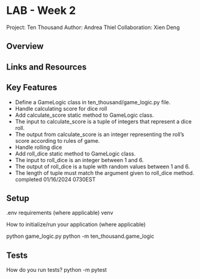 # LAB - Week 2

Project: Ten Thousand
Author: Andrea Thiel
Collaboration: Xien Deng

## Overview


## Links and Resources

## Key Features

- Define a GameLogic class in ten_thousand/game_logic.py file.
- Handle calculating score for dice roll
- Add calculate_score static method to GameLogic class.
- The input to calculate_score is a tuple of integers that represent a dice roll.
- The output from calculate_score is an integer representing the roll’s score according to rules of game.
- Handle rolling dice
- Add roll_dice static method to GameLogic class.
- The input to roll_dice is an integer between 1 and 6.
- The output of roll_dice is a tuple with random values between 1 and 6.
- The length of tuple must match the argument given to roll_dice method.
completed 01/16/2024 0730EST

## Setup

.env requirements (where applicable)
venv

How to initialize/run your application (where applicable)

<!-- the initialize is not working. spoke with JB and he said we'll go over it in class on 1/17 -->
python game_logic.py
python -m ten_thousand.game_logic

## Tests

How do you run tests? 
python -m pytest  

